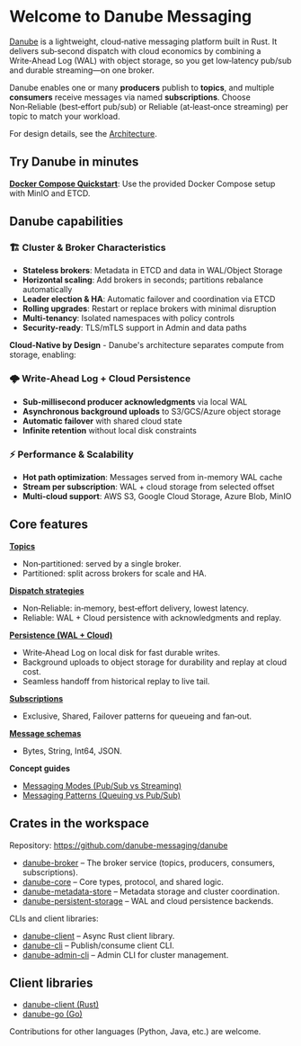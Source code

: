 # Welcome to Danube Messaging

[Danube](https://github.com/danube-messaging/danube) is a lightweight, cloud‑native messaging platform built in Rust. It delivers sub‑second dispatch with cloud economics by combining a Write‑Ahead Log (WAL) with object storage, so you get low‑latency pub/sub and durable streaming—on one broker.

Danube enables one or many **producers** publish to **topics**, and multiple **consumers** receive messages via named **subscriptions**. Choose Non‑Reliable (best‑effort pub/sub) or Reliable (at‑least‑once streaming) per topic to match your workload.

For design details, see the [Architecture](architecture/architecture.md).

## Try Danube in minutes

**[Docker Compose Quickstart](getting_started/Danube_docker_compose.md)**: Use the provided Docker Compose setup with MinIO and ETCD.

## Danube capabilities

### 🏗️ **Cluster & Broker Characteristics**

- **Stateless brokers**: Metadata in ETCD and data in WAL/Object Storage
- **Horizontal scaling**: Add brokers in seconds; partitions rebalance automatically
- **Leader election & HA**: Automatic failover and coordination via ETCD
- **Rolling upgrades**: Restart or replace brokers with minimal disruption
- **Multi-tenancy**: Isolated namespaces with policy controls
- **Security-ready**: TLS/mTLS support in Admin and data paths

**Cloud-Native by Design** - Danube's architecture separates compute from storage, enabling:

### 🌩️ **Write-Ahead Log + Cloud Persistence**

- **Sub-millisecond producer acknowledgments** via local WAL
- **Asynchronous background uploads** to S3/GCS/Azure object storage
- **Automatic failover** with shared cloud state
- **Infinite retention** without local disk constraints

### ⚡ **Performance & Scalability**

- **Hot path optimization**: Messages served from in-memory WAL cache
- **Stream per subscription**: WAL + cloud storage from selected offset 
- **Multi-cloud support**: AWS S3, Google Cloud Storage, Azure Blob, MinIO

## Core features

**[Topics](architecture/topics.md)**

  - Non‑partitioned: served by a single broker.
  - Partitioned: split across brokers for scale and HA.

**[Dispatch strategies](architecture/dispatch_strategy.md)**

  - Non‑Reliable: in‑memory, best‑effort delivery, lowest latency.
  - Reliable: WAL + Cloud persistence with acknowledgments and replay.

**[Persistence (WAL + Cloud)](architecture/persistence.md)**

  - Write‑Ahead Log on local disk for fast durable writes.
  - Background uploads to object storage for durability and replay at cloud cost.
  - Seamless handoff from historical replay to live tail.

**[Subscriptions](architecture/subscriptions.md)**

  - Exclusive, Shared, Failover patterns for queueing and fan‑out.

**[Message schemas](architecture/messages.md)**
  
  - Bytes, String, Int64, JSON.

**Concept guides**

  - [Messaging Modes (Pub/Sub vs Streaming)](architecture/messaging_modes_pubsub_vs_streaming.md)
  - [Messaging Patterns (Queuing vs Pub/Sub)](architecture/messaging_patterns_queuing_vs_pubsub.md)

## Crates in the workspace

Repository: https://github.com/danube-messaging/danube

- [danube-broker](https://github.com/danube-messaging/danube/tree/main/danube-broker) – The broker service (topics, producers, consumers, subscriptions).
- [danube-core](https://github.com/danube-messaging/danube/tree/main/danube-core) – Core types, protocol, and shared logic.
- [danube-metadata-store](https://github.com/danube-messaging/danube/tree/main/danube-metadata-store) – Metadata storage and cluster coordination.
- [danube-persistent-storage](https://github.com/danube-messaging/danube/tree/main/danube-persistent-storage) – WAL and cloud persistence backends.

CLIs and client libraries:

- [danube-client](https://github.com/danube-messaging/danube/tree/main/danube-client) – Async Rust client library.
- [danube-cli](https://github.com/danube-messaging/danube/tree/main/danube-cli) – Publish/consume client CLI.
- [danube-admin-cli](https://github.com/danube-messaging/danube/tree/main/danube-admin-cli) – Admin CLI for cluster management.

## Client libraries

- [danube-client (Rust)](https://crates.io/crates/danube-client)
- [danube-go (Go)](https://pkg.go.dev/github.com/danube-messaging/danube-go)

Contributions for other languages (Python, Java, etc.) are welcome.
